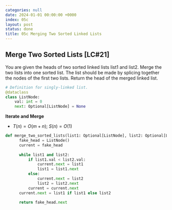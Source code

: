 ```yaml
---
categories: null
date: 2024-01-01 00:00:00 +0000
index: 05c
layout: post
status: done
title: 05c Merging Two Sorted Linked Lists
---
```


## Merge Two Sorted Lists [LC#21]

You are given the heads of two sorted linked lists list1 and list2. Merge the two lists into one sorted list. The list should be made by splicing together the nodes of the first two lists.
Return the head of the merged linked list.
```python
# Definition for singly-linked list.
@dataclass
class ListNode:
    val: int = 0
    next: Optional[ListNode] = None
```

**Iterate and Merge**
- $T(n) = O(m+n)$; $S(n) = O(1)$

```python
def merge_two_sorted_lists(list1: Optional[ListNode], list2: Optional[ListNode]) -> Optional[ListNode]:
      fake_head = ListNode()
      current = fake_head
      
      while list1 and list2:
          if list1.val < list2.val:
              current.next = list1
              list1 = list1.next
          else:
              current.next = list2
              list2 = list2.next
          current = current.next
      current.next = list1 if list1 else list2
      
      return fake_head.next
```